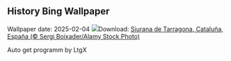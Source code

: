 ## History Bing Wallpaper
Wallpaper date: 2025-02-04
![](https://www.bing.com/th?id=OHR.PrioratTarragona_ES-ES0211120786_UHD.jpg&w=1000)Download: [Siurana de Tarragona, Cataluña, España (© Sergi Boixader/Alamy Stock Photo)](https://www.bing.com/th?id=OHR.PrioratTarragona_ES-ES0211120786_UHD.jpg)

Auto get programm by LtgX
